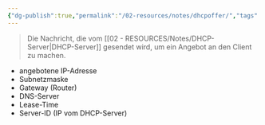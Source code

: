 ```yaml
---
{"dg-publish":true,"permalink":"/02-resources/notes/dhcpoffer/","tags":["informatik/netzwerk/protokoll"],"noteIcon":"","updated":"2025-09-10T16:35:11.774+02:00"}
---
```


>Die Nachricht, die vom [[02 - RESOURCES/Notes/DHCP-Server\|DHCP-Server]] gesendet wird, um ein Angebot an den Client zu machen.

- angebotene IP-Adresse
- Subnetzmaske
- Gateway (Router)
- DNS-Server
- Lease-Time
- Server-ID (IP vom DHCP-Server)